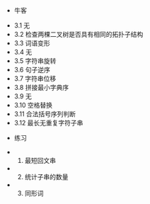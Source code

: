 * 牛客
- 3.1 无
- 3.2 检查两棵二叉树是否具有相同的拓扑子结构
- 3.3 词语变形
- 3.4 无
- 3.5 字符串旋转
- 3.6 句子逆序
- 3.7 字符串位移
- 3.8 拼接最小字典序
- 3.9 无
- 3.10 空格替换
- 3.11 合法括号序列判断
- 3.12 最长无重复字符子串

* 练习
- 1. 最短回文串
- 2. 统计子串的数量
- 3. 同形词
